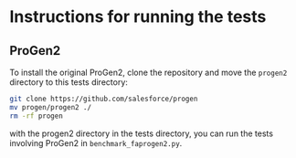 # Instructions for running the tests

## ProGen2

To install the original ProGen2, clone the repository and move the `progen2` directory to this tests directory:

```bash
git clone https://github.com/salesforce/progen
mv progen/progen2 ./
rm -rf progen
```

with the progen2 directory in the tests directory, you can run the tests involving ProGen2 in `benchmark_faprogen2.py`.
